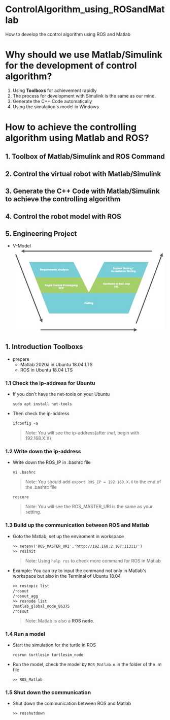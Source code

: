 

<!--
 * @Author       : Jingsheng Lyu
 * @Date         : 2020-08-29 12:16:47
 * @LastEditors  : Jingsheng Lyu
 * @LastEditTime : 2020-08-30 22:19:19
 * @FilePath     : /undefined/home/jingsheng/ControlAlgorithm_using_ROSandMatlab/README.md
 * @Github       : https://github.com/jingshenglyu
 * @Web          : https://jingshenglyu.github.io/
 * @E-Mail       : jingshenglyu@gmail.com
-->
# ControlAlgorithm_using_ROSandMatlab
How to develop the control algorithm using ROS and Matlab

# Why should we use Matlab/Simulink for the development of control algorithm?
1. Using **Toolboxs** for achievement rapidly
2. The process for development with Simulink is the same as our mind.
3. Generate the C++ Code automatically
4. Using the simulation's model in Windows

# How to achieve the controlling algorithm using Matlab and ROS?

## 1. Toolbox of Matlab/Simulink and ROS Command
## 2. Control the virtual robot with Matlab/Simulink
## 3. Generate the C++ Code with Matlab/Simulink to achieve the controlling algorithm
## 4. Control the robot model with ROS
## 5. Engineering Project
* V-Model
    ![image](images/v.jpg)


## 1. Introduction Toolboxs
* prepare 
    * Matlab 2020a in Ubuntu 18.04 LTS
    * ROS in Ubuntu 18.04 LTS

### 1.1 Check the ip-address for Ubuntu
* If you don't have the net-tools on your Ubuntu
    ```
    sudo apt install net-tools
    ```

* Then check the ip-address 
    ``` 
    ifconfig -a
    ```
    >Note: You will see the ip-address(after *inet*, begin with 192.168.X.X)
    
### 1.2 Write down the ip-address
* Write down the ROS_IP in .bashrc file
    ```
    vi .bashrc
    ```
    >Note: You should add `export ROS_IP = 192.168.X.X` to the end of the .bashrc file
    ```
    roscore
    ```
    >Note: You will see the ROS_MASTER_URI is the same as your setting.

### 1.3 Build up the communication between ROS and Matlab
* Goto the Matlab, set up the enviroment in workspace
    ```
    >> setenv('ROS_MASTER_URI','http://192.168.2.107:11311/')
    >> rosinit
    ```
    >Note: Using `help ros` to check more command for ROS in Matlab

* Example: 
    You can try to input the command not only in Matlab's workspace but also in the Terminal of Ubuntu 18.04
    ```
    >> rostopic list
    /rosout    
    /rosout_agg
    >> rosnode list
    /matlab_global_node_86375
    /rosout
    ```
    >Note: Matlab is also a **ROS node**.

### 1.4 Run a model 
* Start the simulation for the turtle in ROS
    ```
    rosrun turtlesim turtlesim_node
    ```
* Run the model, check the model by `ROS_Matlab.m` in the folder of the .m file
    ```
    >> ROS_Matlab
    ```
### 1.5 Shut down the communication
* Shut down the communication between ROS and Matlab
    ```
    >> rosshutdown
    ```  


    